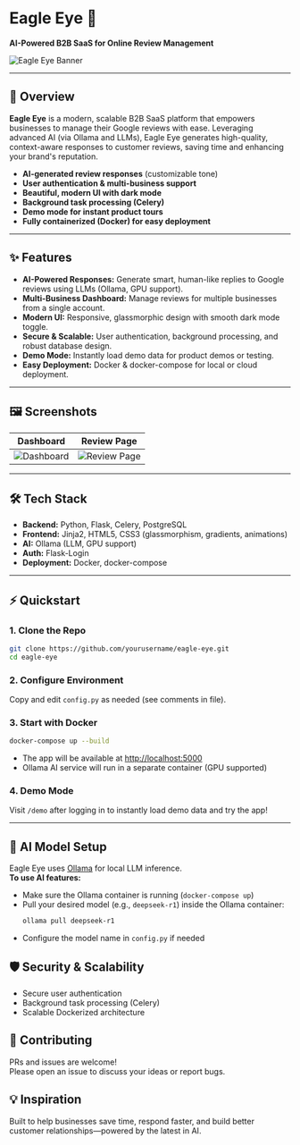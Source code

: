# Eagle Eye 🦅  
**AI-Powered B2B SaaS for Online Review Management**

![Eagle Eye Banner](https://dummyimage.com/1200x300/222/fff&text=Eagle+Eye:+Your+AI+Eye+In+The+Sky)

---

## 🚀 Overview

**Eagle Eye** is a modern, scalable B2B SaaS platform that empowers businesses to manage their Google reviews with ease. Leveraging advanced AI (via Ollama and LLMs), Eagle Eye generates high-quality, context-aware responses to customer reviews, saving time and enhancing your brand's reputation.

- **AI-generated review responses** (customizable tone)
- **User authentication & multi-business support**
- **Beautiful, modern UI with dark mode**
- **Background task processing (Celery)**
- **Demo mode for instant product tours**
- **Fully containerized (Docker) for easy deployment**

---

## ✨ Features

- **AI-Powered Responses:** Generate smart, human-like replies to Google reviews using LLMs (Ollama, GPU support).
- **Multi-Business Dashboard:** Manage reviews for multiple businesses from a single account.
- **Modern UI:** Responsive, glassmorphic design with smooth dark mode toggle.
- **Secure & Scalable:** User authentication, background processing, and robust database design.
- **Demo Mode:** Instantly load demo data for product demos or testing.
- **Easy Deployment:** Docker & docker-compose for local or cloud deployment.

---

## 🖼️ Screenshots

| Dashboard | Review Page |
|-------------------|------------------|
| ![Dashboard](https://github.com/user-attachments/assets/55dbe9bd-31f1-446d-9d4e-acc44ded1e02) | ![Review Page](https://github.com/user-attachments/assets/7da61c5a-a847-4e12-9642-48f2f03c972c) |

---


## 🛠️ Tech Stack

- **Backend:** Python, Flask, Celery, PostgreSQL
- **Frontend:** Jinja2, HTML5, CSS3 (glassmorphism, gradients, animations)
- **AI:** Ollama (LLM, GPU support)
- **Auth:** Flask-Login
- **Deployment:** Docker, docker-compose

---

## ⚡ Quickstart

### 1. Clone the Repo

```bash
git clone https://github.com/yourusername/eagle-eye.git
cd eagle-eye
```

### 2. Configure Environment

Copy and edit `config.py` as needed (see comments in file).

### 3. Start with Docker

```bash
docker-compose up --build
```

- The app will be available at [http://localhost:5000](http://localhost:5000)
- Ollama AI service will run in a separate container (GPU supported)

### 4. Demo Mode

Visit `/demo` after logging in to instantly load demo data and try the app!

---

## 🤖 AI Model Setup

Eagle Eye uses [Ollama](https://ollama.com/) for local LLM inference.  
**To use AI features:**
- Make sure the Ollama container is running (`docker-compose up`)
- Pull your desired model (e.g., `deepseek-r1`) inside the Ollama container:
  ```bash
  ollama pull deepseek-r1
  ```
- Configure the model name in `config.py` if needed


## 🛡️ Security & Scalability

- Secure user authentication
- Background task processing (Celery)
- Scalable Dockerized architecture


## 🙌 Contributing

PRs and issues are welcome!  
Please open an issue to discuss your ideas or report bugs.


## 💡 Inspiration

Built to help businesses save time, respond faster, and build better customer relationships—powered by the latest in AI.
